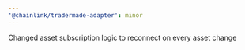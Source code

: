 ```yaml
---
'@chainlink/tradermade-adapter': minor
---
```


Changed asset subscription logic to reconnect on every asset change
